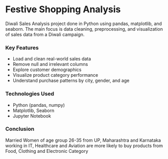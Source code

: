 # Festive Shopping Analysis
Diwali Sales Analysis project done in Python using pandas, matplotlib, and seaborn. The main focus is data cleaning, preprocessing, and visualization of sales data from a Diwali campaign.

### Key Features
- Load and clean real-world sales data
- Remove null and irrelevant columns
- Explore customer demographics
- Visualize product category performance
- Understand purchase patterns by city, gender, and age

### Technologies Used
- Python (pandas, numpy)
- Matplotlib, Seaborn
- Jupyter Notebook

### Conclusion
Married Women of age group 26-35 from UP, Maharashtra and Karnataka working in IT, Healthcare and Aviation are more likely to buy products from Food, Clothing and Electronic Category
